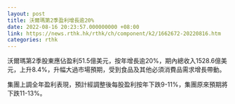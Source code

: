 ```yaml
---
layout: post
title: 沃爾瑪第2季盈利增長逾20%
date: 2022-08-16 20:23:57.000000000 +08:00
link: https://news.rthk.hk/rthk/ch/component/k2/1662672-20220816.htm
categories: rthk
---
```


沃爾瑪第2季股東應佔盈利51.5億美元，按年增長逾20%，期內總收入1528.6億美元，上升8.4%，升幅大過市場預期，受到食品及其他必須消費品需求增長帶動。

集團上調全年盈利表現，預計經調整後每股盈利按年下跌9-11%，集團原來預期將下跌11-13%。
